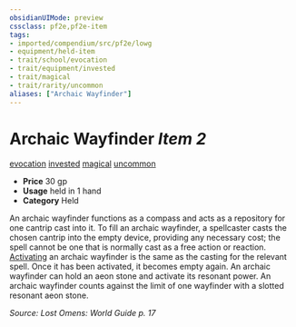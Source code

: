 ```yaml
---
obsidianUIMode: preview
cssclass: pf2e,pf2e-item
tags:
- imported/compendium/src/pf2e/lowg
- equipment/held-item
- trait/school/evocation
- trait/equipment/invested
- trait/magical
- trait/rarity/uncommon
aliases: ["Archaic Wayfinder"]
---
```

# Archaic Wayfinder *Item 2*  
[evocation](evocation.md)  [invested](invested.md)  [magical](magical.md)  [uncommon](uncommon.md)  

- **Price** 30 gp
- **Usage** held in 1 hand
- **Category** Held

An archaic wayfinder functions as a compass and acts as a repository for one cantrip cast into it. To fill an archaic wayfinder, a spellcaster casts the chosen cantrip into the empty device, providing any necessary cost; the spell cannot be one that is normally cast as a free action or reaction. [Activating](activate-an-item.md) an archaic wayfinder is the same as the casting for the relevant spell. Once it has been activated, it becomes empty again. An archaic wayfinder can hold an aeon stone and activate its resonant power. An archaic wayfinder counts against the limit of one wayfinder with a slotted resonant aeon stone.

*Source: Lost Omens: World Guide p. 17*